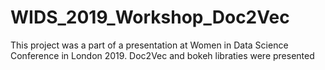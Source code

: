 # WIDS_2019_Workshop_Doc2Vec
This project was a part of a presentation at Women in Data Science Conference in London 2019. Doc2Vec and bokeh libraties were presented 

